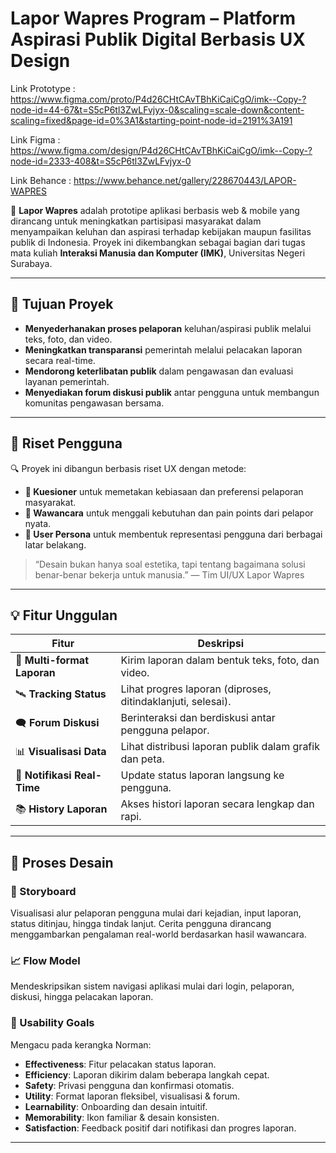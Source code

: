 # Lapor Wapres Program – Platform Aspirasi Publik Digital Berbasis UX Design

Link Prototype : https://www.figma.com/proto/P4d26CHtCAvTBhKiCaiCgO/imk--Copy-?node-id=44-67&t=S5cP6tl3ZwLFvjyx-0&scaling=scale-down&content-scaling=fixed&page-id=0%3A1&starting-point-node-id=2191%3A191

Link Figma : https://www.figma.com/design/P4d26CHtCAvTBhKiCaiCgO/imk--Copy-?node-id=2333-408&t=S5cP6tl3ZwLFvjyx-0

Link Behance : https://www.behance.net/gallery/228670443/LAPOR-WAPRES

📢 **Lapor Wapres** adalah prototipe aplikasi berbasis web & mobile yang dirancang untuk meningkatkan partisipasi masyarakat dalam menyampaikan keluhan dan aspirasi terhadap kebijakan maupun fasilitas publik di Indonesia. Proyek ini dikembangkan sebagai bagian dari tugas mata kuliah **Interaksi Manusia dan Komputer (IMK)**, Universitas Negeri Surabaya.

---

## 🚀 Tujuan Proyek

- **Menyederhanakan proses pelaporan** keluhan/aspirasi publik melalui teks, foto, dan video.
- **Meningkatkan transparansi** pemerintah melalui pelacakan laporan secara real-time.
- **Mendorong keterlibatan publik** dalam pengawasan dan evaluasi layanan pemerintah.
- **Menyediakan forum diskusi publik** antar pengguna untuk membangun komunitas pengawasan bersama.

---

## 🧠 Riset Pengguna

🔍 Proyek ini dibangun berbasis riset UX dengan metode:

- **🎯 Kuesioner** untuk memetakan kebiasaan dan preferensi pelaporan masyarakat.
- **💬 Wawancara** untuk menggali kebutuhan dan pain points dari pelapor nyata.
- **👤 User Persona** untuk membentuk representasi pengguna dari berbagai latar belakang.

> “Desain bukan hanya soal estetika, tapi tentang bagaimana solusi benar-benar bekerja untuk manusia.” — Tim UI/UX Lapor Wapres

---

## 💡 Fitur Unggulan

| Fitur | Deskripsi |
|-------|-----------|
| 📑 **Multi-format Laporan** | Kirim laporan dalam bentuk teks, foto, dan video. |
| 🛰 **Tracking Status** | Lihat progres laporan (diproses, ditindaklanjuti, selesai). |
| 🗨 **Forum Diskusi** | Berinteraksi dan berdiskusi antar pengguna pelapor. |
| 📊 **Visualisasi Data** | Lihat distribusi laporan publik dalam grafik dan peta. |
| 🔔 **Notifikasi Real-Time** | Update status laporan langsung ke pengguna. |
| 📚 **History Laporan** | Akses histori laporan secara lengkap dan rapi. |

---

## 🧪 Proses Desain

### 🎨 Storyboard

Visualisasi alur pelaporan pengguna mulai dari kejadian, input laporan, status ditinjau, hingga tindak lanjut. Cerita pengguna dirancang menggambarkan pengalaman real-world berdasarkan hasil wawancara.

### 📈 Flow Model

Mendeskripsikan sistem navigasi aplikasi mulai dari login, pelaporan, diskusi, hingga pelacakan laporan.

### 🧭 Usability Goals

Mengacu pada kerangka Norman:

- **Effectiveness**: Fitur pelacakan status laporan.
- **Efficiency**: Laporan dikirim dalam beberapa langkah cepat.
- **Safety**: Privasi pengguna dan konfirmasi otomatis.
- **Utility**: Format laporan fleksibel, visualisasi & forum.
- **Learnability**: Onboarding dan desain intuitif.
- **Memorability**: Ikon familiar & desain konsisten.
- **Satisfaction**: Feedback positif dari notifikasi dan progres laporan.

---

